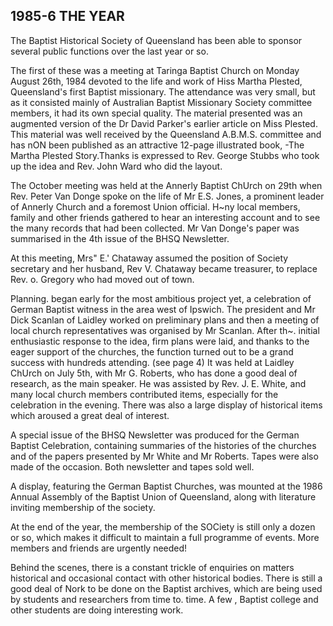 ## 1985-6 THE YEAR

The Baptist Historical Society of Queensland has been able to sponsor
several public functions over the last year or so.

The first of these was a meeting at Taringa Baptist Church on Monday
August 26th, 1984 devoted to the life and work of Hiss Martha Plested,
Queensland's first Baptist missionary. The attendance was very small,
but as it consisted mainly of Australian Baptist Missionary Society
committee members, it had its own special quality. The material
presented was an augmented version of the Dr David Parker's earlier
article on Miss Plested. This material was well received by the
Queensland A.B.M.S. committee and has nON been published as an
attractive 12-page illustrated book, -The Martha Plested Story.Thanks
is expressed to Rev. George Stubbs who took up the idea and Rev.
John Ward who did the layout.

The October meeting was held at the Annerly Baptist ChUrch on 29th when
Rev. Peter Van Donge spoke on the life of Mr E.S. Jones, a prominent
leader of Annerly Church and a foremost Union official. H~ny local
members, family and other friends gathered to hear an interesting
account and to see the many records that had been collected. Mr Van
Donge's paper was summarised in the 4th issue of the BHSQ Newsletter.

At this meeting, Mrs" E.' Chataway assumed the position of Society
secretary and her husband, Rev V. Chataway became treasurer, to replace
Rev. o. Gregory who had moved out of town.

Planning. began early for the most ambitious project yet, a celebration
of German Baptist witness in the area west of Ipswich. The president
and Mr Dick Scanlan of Laidley worked on preliminary plans and then a
meeting of local church representatives was organised by Mr Scanlan.
After th~. initial enthusiastic response to the idea, firm plans were
laid, and thanks to the eager support of the churches, the function
turned out to be a grand success with hundreds attending. (see page 4)
It was held at Laidley ChUrch on July 5th, with Mr G. Roberts, who has
done a good deal of research, as the main speaker. He was assisted by
Rev. J. E. White, and many local church members contributed items,
especially for the celebration in the evening. There was also a large
display of historical items which aroused a great deal of interest.

A special issue of the BHSQ Newsletter was produced for the German
Baptist Celebration, containing summaries of the histories of the
churches and of the papers presented by Mr White and Mr Roberts. Tapes
were also made of the occasion. Both newsletter and tapes sold well.

A display, featuring the German Baptist Churches, was mounted at the
1986 Annual Assembly of the Baptist Union of Queensland, along with
literature inviting membership of the society.

At the end of the year, the membership of the SOCiety is still only
a dozen or so, which makes it difficult to maintain a full programme of
events. More members and friends are urgently needed!

Behind the scenes, there is a constant trickle of enquiries on matters
historical and occasional contact with other historical bodies. There
is still a good deal of Nork to be done on the Baptist archives, which
are being used by students and researchers from time to. time. A few
, Baptist college and other students are doing interesting work.